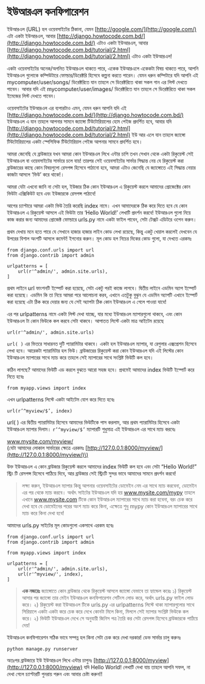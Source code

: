 # ইউআরএল কনফিগারেশন

ইউআরএল \(URL\) হল ওয়েবসাইটের ঠিকানা, যেমন [http://google.com/](http://google.com/) এটা একটা ইউআরএল, আবার [http://django.howtocode.com.bd/](http://django.howtocode.com.bd/) এটাও একটা ইউআরএল, আবার [http://django.howtocode.com.bd/tutorial/2.html](http://django.howtocode.com.bd/tutorial/2.html) এটাও একটা ইউআরএল!

একটা ওয়েবসাইটের অনেক/অগনিত ইউআরএল থাকতে পারে, একেক ইউআরএলে একেকটা বিষয় থাকতে পারে, আপনি ইউআরএল গুলোকে কম্পিউটারে ফোল্ডার/ডিরেক্টরি হিসেবে কল্পনা করতে পারেন। যেমন ধরুন কম্পিটারে যদি আপনি এই mycomputer/user/songs/ ডিরেক্টরিতে যান তাহলে সে ডিরেক্টরিতে থাকা সকল গান এর লিস্ট দেখতে পাবেন। আবার যদি এই mycomputer/user/images/ ডিরেক্টরিতে যান তাহলে সে ডিরেক্টরিতে থাকা সকল ইমেজের লিস্ট দেখতে পাবেন।

ওয়েবসাইটের ইউআরএল এর ব্যপারটাও এমন, যেমন ধরুন আপনি যদি এই [http://django.howtocode.com.bd/](http://django.howtocode.com.bd/) ইউআরএল এ যান তাহলে আপনার সামনে জ্যাঙ্গো টিউটোরিয়ালের হোম পেইজ প্রদর্শিত হবে, আবার যদি [http://django.howtocode.com.bd/tutorial/2.html](http://django.howtocode.com.bd/tutorial/2.html) ইউ আর এলে যান তাহলে জ্যাঙ্গো টিউটোরিয়ালের একটা স্পেসিফিক টিউটোরিয়াল পেইজ আপনার সামনে প্রদর্শিত হবে।

আমরা জেনেছি যে ব্রাউজারে যখন আমরা কোন ইউআরএল লিখে এন্টার চাপি তখন সেখান থেকে একটা রিকুয়েস্ট সেই ইউআরএল বা ওয়েবসাইটের সার্ভারে চলে যায়! তারপর সেই ওয়েবসাইটের সার্ভার সিদ্ধান্ত নেয় যে রিকুয়েস্ট করা ব্রাউজারের কাছে কোন বিষয়গুলো রেসপন্স হিসেবে পাঠানো হবে, আমরা এটাও জেনেছি যে জ্যাঙ্গোতে এই সিদ্ধান্ত নেয়ার কাজটা আসলে ‘ভিউ’ করে থাকে!।

আমরা যেটা এখনো জানি না সেটা হল, ইউজার ঠিক কোন ইউআরএল এ রিকুয়েস্ট করলে আমাদের প্রোজেক্টের কোন ভিউটা এক্সিকিউট হবে এবং ইউজারকে রেসপন্স পাঠাবে!

আগের চ্যাপ্টারে আমরা একটা ভিউ তৈরি করেছি index নামে। এখন আমাদেরকে ঠিক করে দিতে হবে যে কোন ইউআরএল এ রিকুয়েস্ট আসলে এই ভিউটা তার ‘Hello World!’ লেখাটি প্রদর্শন করবে! ইউআরএল গুলো নিয়ে কাজ করার জন্য আমাদের প্রোজেক্ট ফোল্ডারে urls.py নামে একটা ফাইল পাবেন, সেটা টেক্সট এডিটরে ওপেন করুন।

প্রথম দেখায় মনে হতে পারে যে সেখানে হাজার হাজার লাইন কোড লেখা রয়েছে, কিন্তু একটু খেয়াল করলেই দেখবেন যে উপরের বিশাল অংশটি আসলে কমেন্ট! ইগনোর করুন। মূল কোড হল নিচের দিকের কোড গুলো, যা দেখতে এরকমঃ

```text
from django.conf.urls import url
from django.contrib import admin

urlpatterns = [
    url(r'^admin/', admin.site.urls),
]
```

প্রথম লাইনে url ফাংশনটি ইম্পোর্ট করা হয়েছে, সেটা একটু পরই কাজে লাগবে। দ্বিতীয় লাইনে এডমিন অ্যাপ ইম্পোর্ট করা হয়েছে। এডমিন কি তা নিয়ে আমরা পরে আলোচনা করব, এখানে এতটুকু বুঝুন যে এডমিন অ্যাপটি এখানে ইম্পোর্ট করা হয়েছে এটা ঠিক করে দেয়ার জন্য যে সেই অ্যাপটা ঠিক কোন ইউআরএল এ গেলে পাওয়া যাবে!

এর পর urlpatterns নামে একটা লিস্ট দেখা যাচ্ছে, যার মধ্যে ইউআরএল ম্যাপারগুলো থাকবে, এবং কোন ইউআরএল টা কোন ভিউকে কল করবে সেটা থাকবে। আপাতত লিস্টে একটা মাত্র আইটেম রয়েছে

```text
url(r'^admin/', admin.site.urls)
```

`url( )` এর ভিতরে সাধারনত দুটি প্যারামিটার থাকবে। একটা হল ইউআরএল ম্যাপার, যা রেগুলার এক্সপ্রেশন হিসেবে লেখা হবে। আরেকটা প্যারামিটার হল ভিউ। ব্রাউজারের রিকুয়েস্ট করা কোন ইউআরএল যদি এই লিস্টের কোন ইউআরএল ম্যাপারের সাথে ম্যাচ করে তাহলে সেই ম্যাপারের সাথে সংশ্লিষ্ট ভিউটি কল হবে।

কঠিন লাগছে? আমাদের ভিউটি এড করলে বুঝতে আরো সহজ হবে। প্রথমেই আমাদের index ভিউটি ইম্পোর্ট করে নিতে হবেঃ

```text
from myapp.views import index
```

এখন urlpatterns লিস্টে একটা আইটেম যোগ করে দিতে হবেঃ

```text
url(r’^myview/$’, index)
```

url\( \) এর দ্বিতীয় প্যারামিটার হিসেবে আমাদের ভিউটিকে পাস করলাম, আর প্রথম প্যারামিটার হিসেবে একটা ইউআরএল ম্যাপার দিলাম। `r’^myview/$’` ম্যাপারটি শুধুমাত্র এই ইউআরএল এর সাথে ম্যাচ করবেঃ

www.mysite.com/myview/  
\(যেটা আমাদের লোকাল সার্ভারের ক্ষেত্রে এরকমঃ [http://127.0.0.1:8000/myview/](http://127.0.0.1:8000/myview/)\)

উক্ত ইউআরএল এ কোন ব্রাউজার রিকুয়েস্ট করলে আমাদের index ভিউটি কল হবে এবং সেটা “Hello World!” স্ট্রিং টি রেসপন্স হিসেবে পাঠিয়ে দিবে, আর ব্রাউজার সেই স্ট্রিংটি সুন্দর ভাবে আমাদের সামনে প্রদর্শন করবে!

> লক্ষ্য করুন, ইউআরএল ম্যাপার কিন্তু আপনার ওয়েবসাইটের ডোমেইন নেম এর সাথে ম্যাচ করবেনা, ডোমেইন এর পর থেকে ম্যাচ করবে। অর্থাৎ সাইটের ইউআরএল যদি হয় www.mysite.com/mypy তাহলে এখানে www.mysite.com টিকে কোন ইউআরএল ম্যাপারের সাথে ম্যাচ করা হবেনা, বরং চেক করে দেখা হবে যে ডোমেইনের পরের অংশ ম্যাচ করে কিনা, এক্ষেত্রে শুধু mypy কোন ইউআরএল ম্যাপারের সাথে ম্যাচ করে কিনা দেখা হবে!

আমাদের urls.py সাইটের মূল কোডগুলো একসাথে এরকম হবেঃ

```text
from django.conf.urls import url
from django.contrib import admin

from myapp.views import index

urlpatterns = [
    url(r'^admin/', admin.site.urls),
    url(r'^myview/', index),
]
```

> **এক নজরেঃ** জ্যাঙ্গোতে কোন ব্রাউজার থেকে রিকুয়েস্ট আসলে জ্যাঙ্গো যেভাবে তা হ্যান্ডেল করেঃ ১\) রিকুয়েস্ট আসার পর জ্যাঙ্গো তার মেইন ইউআরএল কনফিগারেশন সেটিংস লোড করে, অর্থাৎ urls.py ফাইল লোড করে। ২\) রিকুয়েস্ট করা ইউআরএল টিকে urls.py এর urlpatterns লিস্টে থাকা ম্যাপারগুলোর সাথে সিরিয়ালে একটা একটা করে চেক করে দেখে কোনটা মিলে কিনা, মিললে সেই ম্যাপার সংশ্লিষ্ট ভিউকে কল করে। ২\) ভিউটি ইউআরএল দেখে সে অনুযায়ী জিনিস পত্র তৈরি কর সেটা রেসপন্স হিসেবে ব্রাউজারকে পাঠিয়ে দেয়!

ইউআরএল কনফিগারেশন সঠিক ভাবে সম্পন্ন হল কিনা সেটা চেক করে দেখা দরকার! ডেভ সার্ভার চালু করুনঃ

```text
python manage.py runserver
```

অতঃপর ব্রাউজারে ইউ ইউআরএল লিখে এন্টার চাপুনঃ [http://127.0.0.1:8000/myview](http://127.0.0.1:8000/myview) যদি Hello World! লেখাটি দেখা যায় তাহলে আপনি সফল, না দেখা গেলে চ্যাপ্টারটি পুনরায় পরুন এবং আবার চেষ্টা করুন!!

